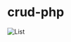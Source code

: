 # crud-php
![List](https://github.com/cpp981/crud-simple-php/assets/79980988/4ec7d59c-60b2-420d-ae55-76c5fc383bcc)
